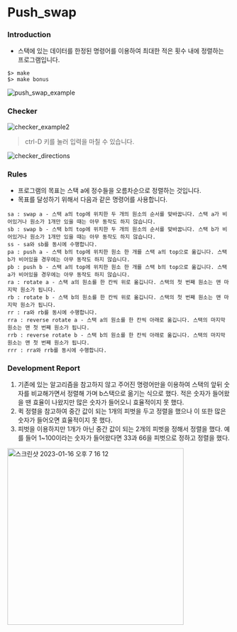 # Push_swap
### Introduction
- 스택에 있는 데이터를 한정된 명령어를 이용하여 최대한 적은 횟수 내에 정렬하는 프로그램입니다.
```
$> make
$> make bonus
```
![push_swap_example](https://user-images.githubusercontent.com/69841779/211346679-b9c99729-1195-4250-8815-c831906d6f04.gif)
### Checker
![checker_example2](https://user-images.githubusercontent.com/69841779/211349374-f7dae3a8-1c4a-421a-bd9a-c9f93fdd83a6.gif)
> ctrl-D 키를 눌러 입력을 마칠 수 있습니다.

![checker_directions](https://user-images.githubusercontent.com/69841779/211348830-76d5bb33-ea4e-41d2-aea0-3ad9ca283c07.gif)
### Rules
- 프로그램의 목표는 스택 a에 정수들을 오름차순으로 정렬하는 것입니다.
- 목표를 달성하기 위해서 다음과 같은 명령어를 사용합니다.
```
sa : swap a - 스택 a의 top에 위치한 두 개의 원소의 순서를 맞바꿉니다. 스택 a가 비어있거나 원소가 1개만 있을 때는 아무 동작도 하지 않습니다.
sb : swap b - 스택 b의 top에 위치한 두 개의 원소의 순서를 맞바꿉니다. 스택 b가 비어있거나 원소가 1개만 있을 때는 아무 동작도 하지 않습니다.
ss - sa와 sb를 동시에 수행합니다.
pa : push a - 스택 b의 top에 위치한 원소 한 개를 스택 a의 top으로 옮깁니다. 스택 b가 비어있을 경우에는 아무 동작도 하지 않습니다.
pb : push b - 스택 a의 top에 위치한 원소 한 개를 스택 b의 top으로 옮깁니다. 스택 a가 비어있을 경우에는 아무 동작도 하지 않습니다.
ra : rotate a - 스택 a의 원소를 한 칸씩 위로 옮깁니다. 스택의 첫 번째 원소는 맨 마지막 원소가 됩니다.
rb : rotate b - 스택 b의 원소를 한 칸씩 위로 옮깁니다. 스택의 첫 번째 원소는 맨 마지막 원소가 됩니다.
rr : ra와 rb를 동시에 수행합니다.
rra : reverse rotate a - 스택 a의 원소를 한 칸씩 아래로 옮깁니다. 스택의 마지막 원소는 맨 첫 번째 원소가 됩니다.
rrb : reverse rotate b - 스택 b의 원소를 한 칸씩 아래로 옮깁니다. 스택의 마지막 원소는 맨 첫 번째 원소가 됩니다.
rrr : rra와 rrb를 동시에 수행합니다.
```
### Development Report
1. 기존에 있는 알고리즘을 참고하지 않고 주어진 명령어만을 이용하여 스택의 앞뒤 숫자를 비교해가면서 정렬해 가며 b스택으로 옮기는 식으로 했다. 적은 숫자가 들어왔을 땐 효율이 나왔지만 많은 숫자가 들어오니 효율적이지 못 했다.
2. 퀵 정렬을 참고하여 중간 값이 되는 1개의 피벗을 두고 정렬을 했으나 이 또한 많은 숫자가 들어오면 효율적이지 못 했다.
3. 피벗을 이용하지만 1개가 아닌 중간 값이 되는 2개의 피벗을 정해서 정렬을 했다. 예를 들어 1~100이라는 숫자가 들어왔다면 33과 66을 피벗으로 정하고 정렬을 했다.
<img width="397" alt="스크린샷 2023-01-16 오후 7 16 12" src="https://user-images.githubusercontent.com/69841779/212654155-88357574-da63-468a-860e-ad898c806455.png">
